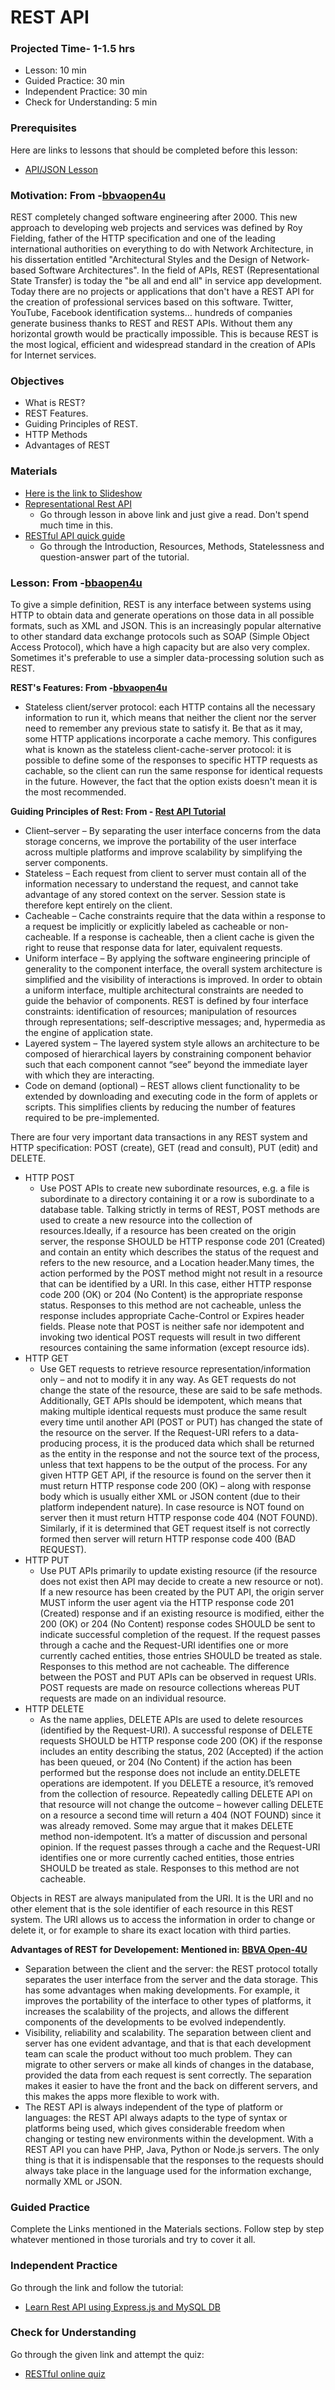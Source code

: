 # REST API

### Projected Time- 1-1.5 hrs

- Lesson: 10 min
- Guided Practice: 30 min
- Independent Practice: 30 min
- Check for Understanding: 5 min

### Prerequisites

Here are links to lessons that should be completed before this lesson:
- [API/JSON Lesson](/api/apis-and-json.md)


### Motivation: From -[bbvaopen4u](https://bbvaopen4u.com/en/actualidad/rest-api-what-it-and-what-are-its-advantages-project-development)

REST completely changed software engineering after 2000. This new approach to developing web projects and services was defined by Roy Fielding, father of the HTTP specification and one of the leading international authorities on everything to do with Network Architecture, in his dissertation entitled "Architectural Styles and the Design of Network-based Software Architectures". In the field of APIs, REST (Representational State Transfer) is today the "be all and end all" in service app development.
Today there are no projects or applications that don't have a REST API for the creation of professional services based on this software. Twitter, YouTube, Facebook identification systems… hundreds of companies generate business thanks to REST and REST APIs. Without them any horizontal growth would be practically impossible. This is because REST is the most logical, efficient and widespread standard in the creation of APIs for Internet services.

### Objectives

- What is REST?
- REST Features.
- Guiding Principles of REST.
- HTTP Methods
- Advantages of REST

### Materials
- [Here is the link to Slideshow](https://docs.google.com/presentation/d/1ZdnhhGbwyJcmgPnTn6eeHjdhekUvo0ht70MwC7Ll5zw/edit#slide=id.g54f3514d6b_1_63)
- [Representational Rest API](https://www.ics.uci.edu/~fielding/pubs/dissertation/rest_arch_style.htm)
   - Go through lesson in above link and just give a read. Don't spend much time in this.
- [RESTful API quick guide](https://www.tutorialspoint.com/restful/restful_quick_guide.htm)
   - Go through the Introduction, Resources, Methods, Statelessness and question-answer part of the tutorial.
 
### Lesson: From -[bbaopen4u](https://bbvaopen4u.com/en/actualidad/rest-api-what-it-and-what-are-its-advantages-project-development)

To give a simple definition, REST is any interface between systems using HTTP to obtain data and generate operations on those data in all possible formats, such as XML and JSON. This is an increasingly popular alternative to other standard data exchange protocols such as SOAP (Simple Object Access Protocol), which have a high capacity but are also very complex. Sometimes it's preferable to use a simpler data-processing solution such as REST.

**REST's Features: From -[bbvaopen4u](https://bbvaopen4u.com/en/actualidad/rest-api-what-it-and-what-are-its-advantages-project-development)**
  - Stateless client/server protocol: each HTTP contains all the necessary information to run it, which means that neither the client nor the server need to remember any previous state to satisfy it. Be that as it may, some HTTP applications incorporate a cache memory. This configures what is known as the stateless client-cache-server protocol: it is possible to define some of the responses to specific HTTP requests as cachable, so the client can run the same response for identical requests in the future. However, the fact that the option exists doesn't mean it is the most recommended.
  
**Guiding Principles of Rest: From - [Rest API Tutorial](https://restfulapi.net/)**
 - Client–server – By separating the user interface concerns from the data storage concerns, we improve the portability of the user interface across multiple platforms and improve scalability by simplifying the server components.
 - Stateless – Each request from client to server must contain all of the information necessary to understand the request, and cannot take advantage of any stored context on the server. Session state is therefore kept entirely on the client.
 - Cacheable – Cache constraints require that the data within a response to a request be implicitly or explicitly labeled as cacheable or non-cacheable. If a response is cacheable, then a client cache is given the right to reuse that response data for later, equivalent requests.
 - Uniform interface – By applying the software engineering principle of generality to the component interface, the overall system architecture is simplified and the visibility of interactions is improved. In order to obtain a uniform interface, multiple architectural constraints are needed to guide the behavior of components. REST is defined by four interface constraints: identification of resources; manipulation of resources through representations; self-descriptive messages; and, hypermedia as the engine of application state.
  - Layered system – The layered system style allows an architecture to be composed of hierarchical layers by constraining component behavior such that each component cannot “see” beyond the immediate layer with which they are interacting.
  - Code on demand (optional) – REST allows client functionality to be extended by downloading and executing code in the form of applets or scripts. This simplifies clients by reducing the number of features required to be pre-implemented.
  
There are four very important data transactions in any REST system and HTTP specification: POST (create), GET (read and consult), PUT (edit) and DELETE.
 - HTTP POST
    - Use POST APIs to create new subordinate resources, e.g. a file is subordinate to a directory containing it or a row is subordinate to a database table. Talking strictly in terms of REST, POST methods are used to create a new resource into the collection of resources.Ideally, if a resource has been created on the origin server, the response SHOULD be HTTP response code 201 (Created) and contain an entity which describes the status of the request and refers to the new resource, and a Location header.Many times, the action performed by the POST method might not result in a resource that can be identified by a URI. In this case, either HTTP response code 200 (OK) or 204 (No Content) is the appropriate response status.
Responses to this method are not cacheable, unless the response includes appropriate Cache-Control or Expires header fields.
Please note that POST is neither safe nor idempotent and invoking two identical POST requests will result in two different resources containing the same information (except resource ids).
 - HTTP GET
   - Use GET requests to retrieve resource representation/information only – and not to modify it in any way. As GET requests do not change the state of the resource, these are said to be safe methods. Additionally, GET APIs should be idempotent, which means that making multiple identical requests must produce the same result every time until another API (POST or PUT) has changed the state of the resource on the server.
If the Request-URI refers to a data-producing process, it is the produced data which shall be returned as the entity in the response and not the source text of the process, unless that text happens to be the output of the process.
For any given HTTP GET API, if the resource is found on the server then it must return HTTP response code 200 (OK) – along with response body which is usually either XML or JSON content (due to their platform independent nature).
In case resource is NOT found on server then it must return HTTP response code 404 (NOT FOUND). Similarly, if it is determined that GET request itself is not correctly formed then server will return HTTP response code 400 (BAD REQUEST).
 - HTTP PUT
   - Use PUT APIs primarily to update existing resource (if the resource does not exist then API may decide to create a new resource or not). If a new resource has been created by the PUT API, the origin server MUST inform the user agent via the HTTP response code 201 (Created) response and if an existing resource is modified, either the 200 (OK) or 204 (No Content) response codes SHOULD be sent to indicate successful completion of the request.
If the request passes through a cache and the Request-URI identifies one or more currently cached entities, those entries SHOULD be treated as stale. Responses to this method are not cacheable.
The difference between the POST and PUT APIs can be observed in request URIs. POST requests are made on resource collections whereas PUT requests are made on an individual resource.
 - HTTP DELETE
   - As the name applies, DELETE APIs are used to delete resources (identified by the Request-URI).
A successful response of DELETE requests SHOULD be HTTP response code 200 (OK) if the response includes an entity describing the status, 202 (Accepted) if the action has been queued, or 204 (No Content) if the action has been performed but the response does not include an entity.DELETE operations are idempotent. If you DELETE a resource, it’s removed from the collection of resource. Repeatedly calling DELETE API on that resource will not change the outcome – however calling DELETE on a resource a second time will return a 404 (NOT FOUND) since it was already removed. Some may argue that it makes DELETE method non-idempotent. It’s a matter of discussion and personal opinion.
If the request passes through a cache and the Request-URI identifies one or more currently cached entities, those entries SHOULD be treated as stale. Responses to this method are not cacheable.

 Objects in REST are always manipulated from the URI. It is the URI and no other element that is the sole identifier of each resource in this REST system. The URI allows us to access the information in order to change or delete it, or for example to share its exact location with third parties.  
 
 **Advantages of REST for Developement: Mentioned in: [BBVA Open-4U](https://bbvaopen4u.com/en/actualidad/rest-api-what-it-and-what-are-its-advantages-project-development)**
  - Separation between the client and the server: the REST protocol totally separates the user interface from the server and the data storage. This has some advantages when making developments. For example, it improves the portability of the interface to other types of platforms, it increases the scalability of the projects, and allows the different components of the developments to be evolved independently.
  - Visibility, reliability and scalability. The separation between client and server has one evident advantage, and that is that each development team can scale the product without too much problem. They can migrate to other servers or make all kinds of changes in the database, provided the data from each request is sent correctly. The separation makes it easier to have the front and the back on different servers, and this makes the apps more flexible to work with.
  -  The REST API is always independent of the type of platform or languages: the REST API always adapts to the type of syntax or platforms being used, which gives considerable freedom when changing or testing new environments within the development. With a REST API you can have PHP, Java, Python or Node.js servers. The only thing is that it is indispensable that the responses to the requests should always take place in the language used for the information exchange, normally XML or JSON. 

### Guided Practice

Complete the Links mentioned in the Materials sections. Follow step by step whatever mentioned in those turorials and try to cover it all.

### Independent Practice

Go through the link and follow the tutorial:
 - [Learn Rest API using Express.js and MySQL DB](https://www.codementor.io/julieisip/learn-rest-api-using-express-js-and-mysql-db-ldflyx8g2)

### Check for Understanding

Go through the given link and attempt the quiz:
- [RESTful online quiz](https://www.tutorialspoint.com/restful/restful_online_quiz.htm)




